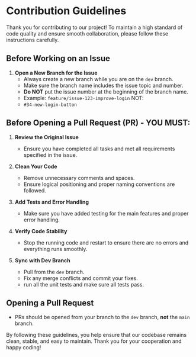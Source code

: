 # Contribution Guidelines

Thank you for contributing to our project! To maintain a high standard of code quality and ensure smooth collaboration, please follow these instructions carefully.

## Before Working on an Issue

1. **Open a New Branch for the Issue**
   - Always create a new branch while you are on the `dev` branch.
   - Make sure the branch name includes the issue topic and number.
   - **Do NOT** put the issue number at the beginning of the branch name.
   - Example: `feature/issue-123-improve-login`
     NOT:
   - `#34-new-login-button`

## Before Opening a Pull Request (PR) - YOU MUST:

1. **Review the Original Issue**

   - Ensure you have completed all tasks and met all requirements specified in the issue.

2. **Clean Your Code**

   - Remove unnecessary comments and spaces.
   - Ensure logical positioning and proper naming conventions are followed.

3. **Add Tests and Error Handling**

   - Make sure you have added testing for the main features and proper error handling.

4. **Verify Code Stability**

   - Stop the running code and restart to ensure there are no errors and everything runs smoothly.

5. **Sync with Dev Branch**
   - Pull from the `dev` branch.
   - Fix any merge conflicts and commit your fixes.
   - run all the unit tests and make sure all tests pass.
## Opening a Pull Request

- PRs should be opened from your branch to the `dev` branch, **not** the `main` branch.

By following these guidelines, you help ensure that our codebase remains clean, stable, and easy to maintain. Thank you for your cooperation and happy coding!
